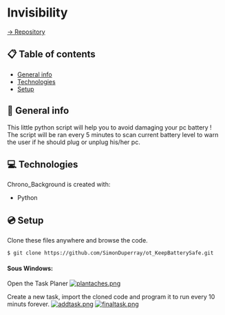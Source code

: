 # Invisibility

[-> Repository](https://github.com/SimonDuperray/ot_KeepBatterySafe)

## :clipboard: Table of contents
* [General info](#general-info)
* [Technologies](#technologies)
* [Setup](#setup)

## :page_facing_up: General info
This little python script will help you to avoid damaging your pc battery ! The script will be ran every 5 minutes to scan current battery level to warn the user if he should plug or unplug his/her pc.
	
## :computer: Technologies
Chrono_Background is created with:
* Python
	
## :cd: Setup
Clone these files anywhere and browse the code.
```batch
$ git clone https://github.com/SimonDuperray/ot_KeepBatterySafe.git
```
#### Sous Windows:
Open the Task Planer
[![plantaches.png](https://i.postimg.cc/cLwZk35j/plantaches.png)](https://postimg.cc/3k8PdkhC)

Create a new task, import the cloned code and program it to run every 10 minuts forever.
[![addtask.png](https://i.postimg.cc/GttTvKK6/addtask.png)](https://postimg.cc/8f8CShqb)
[![finaltask.png](https://i.postimg.cc/MpSRF7pf/finaltask.png)](https://postimg.cc/kBTBVt87)
